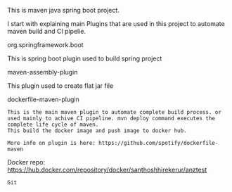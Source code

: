 This is maven java spring boot project.

I start with explaining main Plugins that are used in this project to automate maven build and CI pipelie. 

org.springframework.boot

  This is spring boot plugin used to build spring project
  
maven-assembly-plugin

   This plugin used to create flat jar file
   
dockerfile-maven-plugin

    This is the main maven plugin to automate complete build process. or used mainly to achive CI pipeline. mvn deploy command executes the complete life cycle of maven.
    This build the docker image and push image to docker hub.
    
    More info on plugin is here: https://github.com/spotify/dockerfile-maven
  
  Docker repo: https://hub.docker.com/repository/docker/santhoshhirekerur/anztest
  
    Git
 

